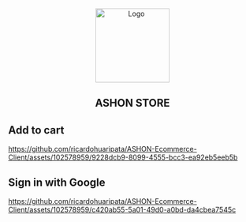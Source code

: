 <!-- PROJECT LOGO -->
<br />
<p align="center">
  <a href="https://github.com/ricardohuaripata/ASHON-Ecommerce-API">
    <img src="https://github.com/user-attachments/assets/48bed2a5-6471-489f-8f6e-2eaee23e6e58" alt="Logo" width="150" height="150">
  </a>
</p>

<h2 align="center">ASHON STORE</h2>

## Add to cart
https://github.com/ricardohuaripata/ASHON-Ecommerce-Client/assets/102578959/9228dcb9-8099-4555-bcc3-ea92eb5eeb5b

## Sign in with Google
https://github.com/ricardohuaripata/ASHON-Ecommerce-Client/assets/102578959/c420ab55-5a01-49d0-a0bd-da4cbea7545c
